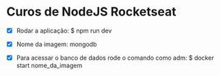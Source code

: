 # Curos de NodeJS Rocketseat


- [X] Rodar a aplicação:
    $ npm run dev

- [x] Nome da imagem:
    mongodb
- [X] Para acessar o banco de dados rode o comando como adm: 
    $ docker start nome_da_imagem

